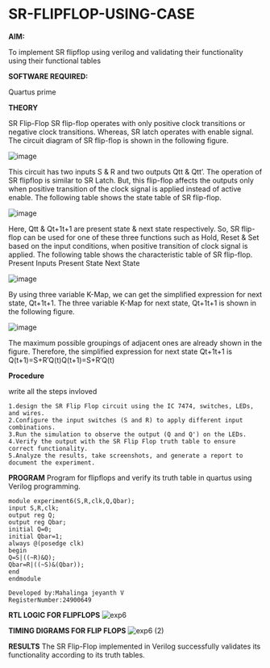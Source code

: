 # SR-FLIPFLOP-USING-CASE

**AIM:**

To implement  SR flipflop using verilog and validating their functionality using their functional tables

**SOFTWARE REQUIRED:**

Quartus prime

**THEORY**

SR Flip-Flop SR flip-flop operates with only positive clock transitions or negative clock transitions. Whereas, SR latch operates with enable signal. The circuit diagram of SR flip-flop is shown in the following figure.

![image](https://github.com/naavaneetha/SR-FLIPFLOP-USING-CASE/assets/154305477/0f710028-ad52-4d3e-9276-8714cf023a25)

 
This circuit has two inputs S & R and two outputs Qtt & Qtt’. The operation of SR flipflop is similar to SR Latch. But, this flip-flop affects the outputs only when positive transition of the clock signal is applied instead of active enable. The following table shows the state table of SR flip-flop.

![image](https://github.com/naavaneetha/SR-FLIPFLOP-USING-CASE/assets/154305477/dabfc4f4-87e3-4cbc-9472-f89ee1b5ed30)

 
Here, Qtt & Qt+1t+1 are present state & next state respectively. So, SR flip-flop can be used for one of these three functions such as Hold, Reset & Set based on the input conditions, when positive transition of clock signal is applied. The following table shows the characteristic table of SR flip-flop. Present Inputs Present State Next State

![image](https://github.com/naavaneetha/SR-FLIPFLOP-USING-CASE/assets/154305477/dd90d16c-aec5-4290-a586-e2346b1e9eb5)

 
By using three variable K-Map, we can get the simplified expression for next state, Qt+1t+1. The three variable K-Map for next state, Qt+1t+1 is shown in the following figure.

![image](https://github.com/naavaneetha/SR-FLIPFLOP-USING-CASE/assets/154305477/473efad6-d70b-4ca7-aeb7-898bbfca319f)

 
The maximum possible groupings of adjacent ones are already shown in the figure. Therefore, the simplified expression for next state Qt+1t+1 is Q(t+1)=S+R′Q(t)Q(t+1)=S+R′Q(t)

**Procedure**

write all the steps invloved 
```
1.design the SR Flip Flop circuit using the IC 7474, switches, LEDs, and wires.
2.Configure the input switches (S and R) to apply different input combinations.
3.Run the simulation to observe the output (Q and Q') on the LEDs.
4.Verify the output with the SR Flip Flop truth table to ensure correct functionality.
5.Analyze the results, take screenshots, and generate a report to document the experiment.
```
**PROGRAM**
Program for flipflops and verify its truth table in quartus using Verilog programming.
```
module experiment6(S,R,clk,Q,Qbar);
input S,R,clk;
output reg Q;
output reg Qbar;
initial Q=0;
initial Qbar=1;
always @(posedge clk)
begin 
Q=S|((~R)&Q);
Qbar=R|((~S)&(Qbar));
end 
endmodule
```
```
Developed by:Mahalinga jeyanth V
RegisterNumber:24900649
```
**RTL LOGIC FOR FLIPFLOPS**
![exp6](https://github.com/user-attachments/assets/8eac7d96-ce61-4078-8f67-d737fdfc0a46)

**TIMING DIGRAMS FOR FLIP FLOPS**
![exp6 (2)](https://github.com/user-attachments/assets/1aaea694-facc-4e7b-b147-af98aba7283e)

**RESULTS**
The SR Flip-Flop implemented in Verilog successfully validates its functionality according to its truth tables.
